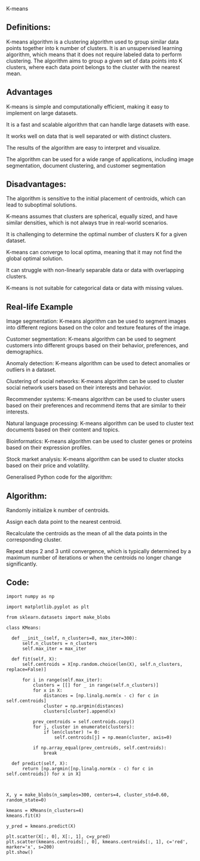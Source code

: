 K-means 


<h2>Definitions:</h2> 
K-means algorithm is a clustering algorithm used to group similar data points together into k number of clusters. It is an unsupervised learning algorithm, which means that it does not require labeled data to perform clustering. The algorithm aims to group a given set of data points into K clusters, where each data point belongs to the cluster with the nearest mean.



<h2> Advantages</h2>

K-means is simple and computationally efficient, making it easy to implement on large datasets.

It is a fast and scalable algorithm that can handle large datasets with ease.

It works well on data that is well separated or with distinct clusters.

The results of the algorithm are easy to interpret and visualize.

The algorithm can be used for a wide range of applications, including image segmentation, document clustering, and customer segmentation



<h2>Disadvantages:</h2>

The algorithm is sensitive to the initial placement of centroids, which can lead to suboptimal solutions.

K-means assumes that clusters are spherical, equally sized, and have similar densities, which is not always true in real-world scenarios.

It is challenging to determine the optimal number of clusters K for a given dataset.

K-means can converge to local optima, meaning that it may not find the global optimal solution.

It can struggle with non-linearly separable data or data with overlapping clusters.

K-means is not suitable for categorical data or data with missing values.


<h2>Real-life Example </h2>

Image segmentation: K-means algorithm can be used to segment images into different regions based on the color and texture features of the image.

Customer segmentation: K-means algorithm can be used to segment customers into different groups based on their behavior, preferences, and demographics.

Anomaly detection: K-means algorithm can be used to detect anomalies or outliers in a dataset.

Clustering of social networks: K-means algorithm can be used to cluster social network users based on their interests and behavior.

Recommender systems: K-means algorithm can be used to cluster users based on their preferences and recommend items that are similar to their interests.

Natural language processing: K-means algorithm can be used to cluster text documents based on their content and topics.

Bioinformatics: K-means algorithm can be used to cluster genes or proteins based on their expression profiles.

Stock market analysis: K-means algorithm can be used to cluster stocks based on their price and volatility.

Generalised Python code for the algorithm:

<h2>Algorithm: </h2>

Randomly initialize k number of centroids.

Assign each data point to the nearest centroid.

Recalculate the centroids as the mean of all the data points in the corresponding cluster.

Repeat steps 2 and 3 until convergence, which is typically determined by a maximum number of iterations or when the centroids no longer change significantly.

<h2>Code:</h2>


    import numpy as np
  
    import matplotlib.pyplot as plt
  
    from sklearn.datasets import make_blobs

    class KMeans:
  
      def __init__(self, n_clusters=8, max_iter=300):
          self.n_clusters = n_clusters
          self.max_iter = max_iter

      def fit(self, X):
          self.centroids = X[np.random.choice(len(X), self.n_clusters, replace=False)]

          for i in range(self.max_iter):
              clusters = [[] for _ in range(self.n_clusters)]
              for x in X:
                  distances = [np.linalg.norm(x - c) for c in self.centroids]
                  cluster = np.argmin(distances)
                  clusters[cluster].append(x)

              prev_centroids = self.centroids.copy()
              for j, cluster in enumerate(clusters):
                  if len(cluster) != 0:
                      self.centroids[j] = np.mean(cluster, axis=0)

              if np.array_equal(prev_centroids, self.centroids):
                  break

      def predict(self, X):
          return [np.argmin([np.linalg.norm(x - c) for c in self.centroids]) for x in X]



    X, y = make_blobs(n_samples=300, centers=4, cluster_std=0.60, random_state=0)

    kmeans = KMeans(n_clusters=4)
    kmeans.fit(X)

    y_pred = kmeans.predict(X)

    plt.scatter(X[:, 0], X[:, 1], c=y_pred)
    plt.scatter(kmeans.centroids[:, 0], kmeans.centroids[:, 1], c='red', marker='x', s=200)
    plt.show()

